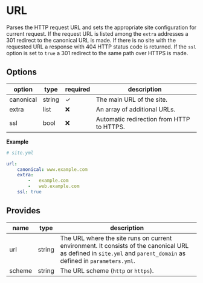 # URL
Parses the HTTP request URL and sets the appropriate site configuration for current request. If the request URL is listed among the `extra` addresses a 301 redirect to the canonical URL is made. If there is no site with the requested URL a response with 404 HTTP status code is returned. If the `ssl` option is set to `true` a 301 redirect to the same path over HTTPS is made.

## Options
option           | type   | required | description
-----------------|--------|----------|------------
canonical        | string | ✓        | The main URL of the site.
extra            | list   | ❌       | An array of additional URLs.
ssl              | bool   | ❌       | Automatic redirection from HTTP to HTTPS.

**Example**
```yaml
# site.yml

url:
    canonical: www.example.com
    extra:
        -   example.com
        -   web.example.com
    ssl: true
```

## Provides
name    | type     | description
--------|----------|------------
url     | string   | The URL where the site runs on current environment. It consists of the canonical URL as defined in `site.yml` and `parent_domain` as defined in `parameters.yml`.
scheme  | string   | The URL scheme (`http` or `https`). 

